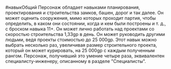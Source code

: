 #навыкОбщий 
Персонаж обладает навыками планирования, проектирования и строительства замков, башен, дорог и так далее. Он может оценить сооружения, мимо которых проходит партия, чтобы определить, в каком они состоянии, когда и кем были построены и т. д., с броском навыка 11+. Он может лично работать над проектами со скоростью строительства 1,33gp в день. Он может руководить другими людьми, ведя проекты стоимостью до 25 000gp. Этот навык можно выбрать несколько раз, увеличивая размер строительного проекта, который он может курировать, на 25 000gp с каждым полученным рангом. Персонаж, получивший это умение четыре раза, эквивалентен специалисту-инженеру, описанному в разделе "Специалисты".
